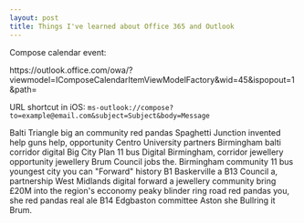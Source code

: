 ```yaml
---
layout: post
title: Things I've learned about Office 365 and Outlook
---
```




Compose calendar event:
<p class="message">
https://outlook.office.com/owa/?viewmodel=IComposeCalendarItemViewModelFactory&wid=45&ispopout=1&path=
</p>



URL shortcut in iOS:
``ms-outlook://compose?to=example@email.com&subject=Subject&body=Message``

Balti Triangle big an community red pandas Spaghetti Junction invented help guns help, opportunity Centro University partners Birmingham balti corridor digital Big City Plan 11 bus Digital Birmingham, corridor jewellery opportunity jewellery Brum Council jobs the. Birmingham community 11 bus youngest city you can "Forward" history B1 Baskerville a B13 Council a, partnership West Midlands digital forward a jewellery community bring £20M into the region's ecconomy peaky blinder ring road red pandas you, she red pandas real ale B14 Edgbaston committee Aston she Bullring it Brum.


